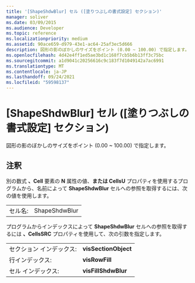 ```yaml
---
title: '[ShapeShdwBlur] セル ([塗りつぶしの書式設定] セクション)'
manager: soliver
ms.date: 03/09/2015
ms.audience: Developer
ms.topic: reference
ms.localizationpriority: medium
ms.assetid: 90ace659-d979-43e1-ac64-25af3ec5d666
description: 図形の影のぼかしのサイズをポイント (0.00 ~ 100.00) で指定します。
ms.openlocfilehash: 4d42e4ff1ed5ae3bd1c168f7cb5b6b13ff3c75bc
ms.sourcegitcommit: a1d9041c20256616c9c183f7d1049142a7ac6991
ms.translationtype: MT
ms.contentlocale: ja-JP
ms.lasthandoff: 09/24/2021
ms.locfileid: "59598137"
---
```

# <a name="shapeshdwblur-cell-fill-format-section"></a>[ShapeShdwBlur] セル ([塗りつぶしの書式設定] セクション)

図形の影のぼかしのサイズをポイント (0.00 ~ 100.00) で指定します。 
  
## <a name="remarks"></a>注釈

別の数式 **、Cell** 要素の **N** 属性の値、**または CellsU** プロパティを使用するプログラムから、名前によって **ShapeShdwBlur** セルへの参照を取得するには、次の値を使用します。 
  
|||
|:-----|:-----|
| セル名:  <br/> | ShapeShdwBlur  <br/> |
   
プログラムからインデックスによって **ShapeShdwBlur** セルへの参照を取得するには **、CellsSRC** プロパティを使用して、次の引数を指定します。 
  
|||
|:-----|:-----|
| セクション インデックス:  <br/> |**visSectionObject** <br/> |
| 行インデックス:  <br/> |**visRowFill** <br/> |
| セル インデックス:  <br/> |**visFillShdwBlur** <br/> |
   


